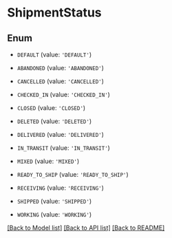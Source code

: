 # ShipmentStatus


## Enum

* `DEFAULT` (value: `'DEFAULT'`)

* `ABANDONED` (value: `'ABANDONED'`)

* `CANCELLED` (value: `'CANCELLED'`)

* `CHECKED_IN` (value: `'CHECKED_IN'`)

* `CLOSED` (value: `'CLOSED'`)

* `DELETED` (value: `'DELETED'`)

* `DELIVERED` (value: `'DELIVERED'`)

* `IN_TRANSIT` (value: `'IN_TRANSIT'`)

* `MIXED` (value: `'MIXED'`)

* `READY_TO_SHIP` (value: `'READY_TO_SHIP'`)

* `RECEIVING` (value: `'RECEIVING'`)

* `SHIPPED` (value: `'SHIPPED'`)

* `WORKING` (value: `'WORKING'`)

[[Back to Model list]](../README.md#documentation-for-models) [[Back to API list]](../README.md#documentation-for-api-endpoints) [[Back to README]](../README.md)


